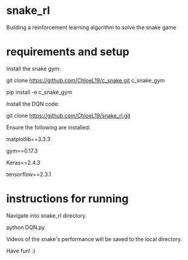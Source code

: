 # snake_rl
Building a reinforcement learning algorithm to solve the snake game

# requirements and setup
Install the snake gym: 

git clone https://github.com/ChloeL19/c_snake.git c_snake_gym

pip install -e c_snake_gym

Install the DQN code:

git clone https://github.com/ChloeL19/snake_rl.git

Ensure the following are installed:

matplotlib==3.3.3

gym==0.17.3

Keras==2.4.3

tensorflow==2.3.1

# instructions for running
Navigate into snake_rl directory.

python DQN.py

Videos of the snake's performance will be saved to the local directory.

Have fun! :)
          

